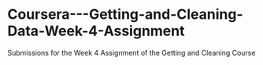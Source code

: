 # Coursera---Getting-and-Cleaning-Data-Week-4-Assignment
Submissions for the Week 4 Assignment of the Getting and Cleaning Course

